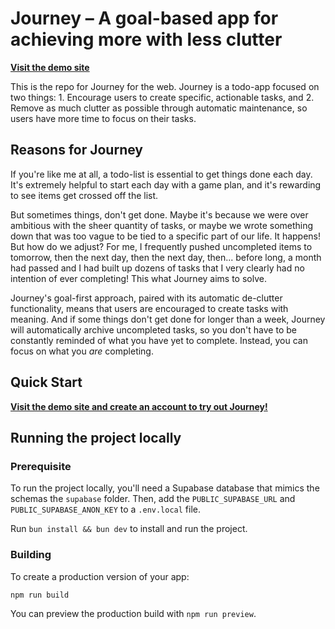 # Journey – A goal-based app for achieving more with less clutter

**[Visit the demo site](https://journeytodo.com)**

This is the repo for Journey for the web. Journey is a todo-app focused on two things: 1. Encourage users to create specific, actionable tasks, and 2. Remove as much clutter as possible through automatic maintenance, so users have more time to focus on their tasks.

## Reasons for Journey

If you're like me at all, a todo-list is essential to get things done each day. It's extremely helpful to start each day with a game plan, and it's rewarding to see items get crossed off the list.

But sometimes things, don't get done. Maybe it's because we were over ambitious with the sheer quantity of tasks, or maybe we wrote something down that was too vague to be tied to a specific part of our life. It happens! But how do we adjust? For me, I frequently pushed uncompleted items to tomorrow, then the next day, then the next day, then... before long, a month had passed and I had built up dozens of tasks that I very clearly had no intention of ever completing! This what Journey aims to solve.

Journey's goal-first approach, paired with its automatic de-clutter functionality, means that users are encouraged to create tasks with meaning. And if some things don't get done for longer than a week, Journey will automatically archive uncompleted tasks, so you don't have to be constantly reminded of what you have yet to complete. Instead, you can focus on what you _are_ completing.

## Quick Start

**[Visit the demo site and create an account to try out Journey!](https://journeytodo.com)**

## Running the project locally

### Prerequisite

To run the project locally, you'll need a Supabase database that mimics the schemas the `supabase` folder. Then, add the `PUBLIC_SUPABASE_URL`
and `PUBLIC_SUPABASE_ANON_KEY` to a `.env.local` file.

Run `bun install && bun dev` to install and run the project.

### Building

To create a production version of your app:

```bash
npm run build
```

You can preview the production build with `npm run preview`.
